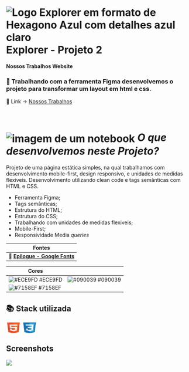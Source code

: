 # <img src="https://imgur.com/X4HdxWx.png"  width="50px" align="center" alt="Logo Explorer em formato de Hexagono Azul com detalhes azul claro"> Explorer - Projeto 2

**Nossos Trabalhos Website**

### 📌 Trabalhando com a ferramenta Figma desenvolvemos o projeto para transformar um layout em html e css.

🔗 Link -> <a href="https://rodrigoluigi.github.io/LP-Nossos-Trabalhos/" target="_blank">Nossos Trabalhos</a>

# <br><img src="https://imgur.com/VhTBbHg.png" alt="imagem de um notebook" align="center" width="30px"> _**O que desenvolvemos neste Projeto?**_

Projeto de uma página estática simples, na qual trabalhamos com desenvolvimento mobile-first, design responsivo, e unidades de medidas flexiveis. Desenvolvimento utilizando clean code e tags semânticas com HTML e CSS.

- Ferramenta Figma;
- Tags semânticas;
- Estrutura do HTML;
- Estrutura do CSS;
- Trabalhando com unidades de medidas flexiveis;
- Mobile-First;
- Responsividade Media *queries*

| **Fontes** |
| ----------------- | 
| 🔗 **[Epilogue - Google Fonts](https://fonts.google.com/specimen/Poppins?query=Poppins)** |
    

  | **Cores**               |                                                 |
| ----------------- | ---------------------------------------------------------------- |
| ![#ECE9FD](http://via.placeholder.com/12/ECE9FD?text=+) #ECE9FD       | ![#090039](http://via.placeholder.com/12/090039?text=+) #090039 |
| ![#7158EF](http://via.placeholder.com/12/7158EF?text=+) #7158EF       |  |


## 📚 Stack utilizada

<div style="display: inline-block">
  <img align="center" alt="Logo HTML5" height="30" width="40" src="https://raw.githubusercontent.com/devicons/devicon/master/icons/html5/html5-original.svg">
  <img align="center" alt="Logo CSS3" height="30" width="40" src="https://raw.githubusercontent.com/devicons/devicon/master/icons/css3/css3-original.svg">
</div>  


## Screenshots

<img src="./assets/nossos-trabalhos.png">
